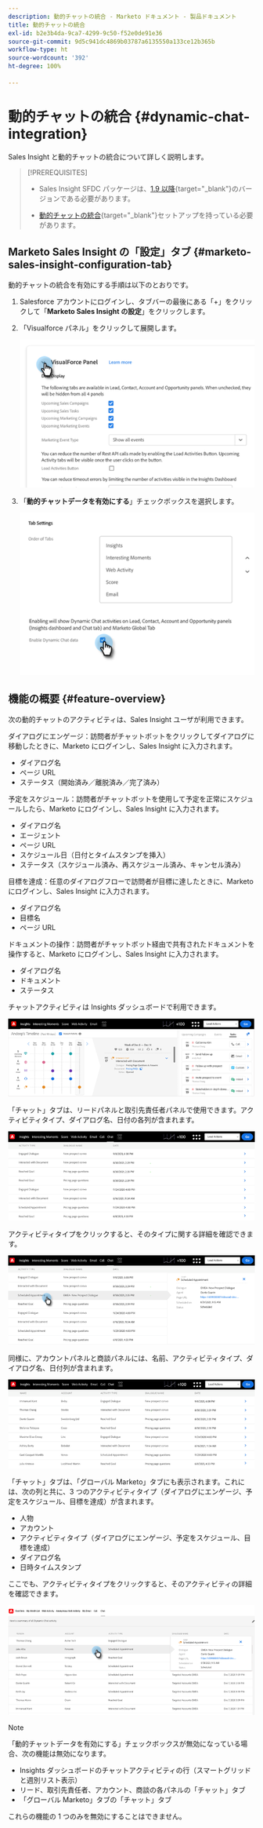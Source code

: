 ```yaml
---
description: 動的チャットの統合 - Marketo ドキュメント - 製品ドキュメント
title: 動的チャットの統合
exl-id: b2e3b4da-9ca7-4299-9c50-f52e0de91e36
source-git-commit: 9d5c941dc4869b03787a6135550a133ce12b365b
workflow-type: ht
source-wordcount: '392'
ht-degree: 100%

---
```


# 動的チャットの統合 {#dynamic-chat-integration}

Sales Insight と動的チャットの統合について詳しく説明します。

>[!PREREQUISITES]
>
>* Sales Insight SFDC パッケージは、[1.9 以降](/help/marketo/product-docs/marketo-sales-insight/msi-for-salesforce/upgrading/upgrading-your-msi-package.md){target=&quot;_blank&quot;}のバージョンである必要があります。
>
>* [動的チャットの統合](/help/marketo/product-docs/demand-generation/dynamic-chat/dynamic-chat-overview.md){target=&quot;_blank&quot;}セットアップを持っている必要があります。


## Marketo Sales Insight の「設定」タブ {#marketo-sales-insight-configuration-tab}

動的チャットの統合を有効にする手順は以下のとおりです。

1. Salesforce アカウントにログインし、タブバーの最後にある「+」をクリックして「**Marketo Sales Insight の設定**」をクリックします。

1. 「Visualforce パネル」をクリックして展開します。

   ![](assets/dynamic-chat-integration-1.png)

1. 「**動的チャットデータを有効にする**」チェックボックスを選択します。

   ![](assets/dynamic-chat-integration-2.png)

## 機能の概要 {#feature-overview}

次の動的チャットのアクティビティは、Sales Insight ユーザが利用できます。

ダイアログにエンゲージ：訪問者がチャットボットをクリックしてダイアログに移動したときに、Marketo にログインし、Sales Insight に入力されます。

* ダイアログ名
* ページ URL
* ステータス（開始済み／離脱済み／完了済み）

予定をスケジュール：訪問者がチャットボットを使用して予定を正常にスケジュールしたら、Marketo にログインし、Sales Insight に入力されます。

* ダイアログ名
* エージェント
* ページ URL
* スケジュール日（日付とタイムスタンプを挿入）
* ステータス（スケジュール済み、再スケジュール済み、キャンセル済み）

目標を達成：任意のダイアログフローで訪問者が目標に達したときに、Marketo にログインし、Sales Insight に入力されます。

* ダイアログ名
* 目標名
* ページ URL

ドキュメントの操作：訪問者がチャットボット経由で共有されたドキュメントを操作すると、Marketo にログインし、Sales Insight に入力されます。

* ダイアログ名
* ドキュメント
* ステータス

チャットアクティビティは Insights ダッシュボードで利用できます。

![](assets/dynamic-chat-integration-3.png)

「チャット」タブは、リードパネルと取引先責任者パネルで使用できます。アクティビティタイプ、ダイアログ名、日付の各列が含まれます。

![](assets/dynamic-chat-integration-4.png)

アクティビティタイプをクリックすると、そのタイプに関する詳細を確認できます。

![](assets/dynamic-chat-integration-5.png)

同様に、アカウントパネルと商談パネルには、名前、アクティビティタイプ、ダイアログ名、日付列が含まれます。

![](assets/dynamic-chat-integration-6.png)

「チャット」タブは、「グローバル Marketo」タブにも表示されます。これには、次の列と共に、3 つのアクティビティタイプ（ダイアログにエンゲージ、予定をスケジュール、目標を達成）が含まれます。

* 人物
* アカウント
* アクティビティタイプ（ダイアログにエンゲージ、予定をスケジュール、目標を達成）
* ダイアログ名
* 日時タイムスタンプ

ここでも、アクティビティタイプをクリックすると、そのアクティビティの詳細を確認できます。

![](assets/dynamic-chat-integration-7.png)

>[!NOTE]
>
>「動的チャットデータを有効にする」チェックボックスが無効になっている場合、次の機能は無効になります。
>
>* Insights ダッシュボードのチャットアクティビティの行（スマートグリッドと週別リスト表示）
>* リード、取引先責任者、アカウント、商談の各パネルの「チャット」タブ
>* 「グローバル Marketo」タブの「チャット」タブ
>
>これらの機能の 1 つのみを無効にすることはできません。

